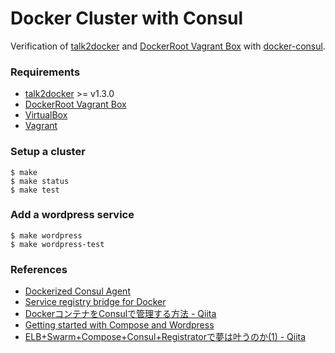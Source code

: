 # Docker Cluster with Consul

Verification of [talk2docker](https://github.com/ailispaw/talk2docker) and [DockerRoot Vagrant Box](https://github.com/ailispaw/docker-root-packer) with [docker-consul](https://github.com/progrium/docker-consul).

### Requirements

- [talk2docker](https://github.com/ailispaw/talk2docker) >= v1.3.0
- [DockerRoot Vagrant Box](https://github.com/ailispaw/docker-root)
- [VirtualBox](https://www.virtualbox.org/)
- [Vagrant](https://www.vagrantup.com/)

### Setup a cluster

```
$ make
$ make status
$ make test
```

### Add a wordpress service

```
$ make wordpress
$ make wordpress-test
```

### References

- [Dockerized Consul Agent](https://github.com/progrium/docker-consul)
- [Service registry bridge for Docker](https://github.com/gliderlabs/registrator)
- [DockerコンテナをConsulで管理する方法 - Qiita](http://qiita.com/foostan/items/a679ffcf3e20ff2f6032)
- [Getting started with Compose and Wordpress](https://github.com/docker/fig/blob/master/docs/wordpress.md)
- [ELB+Swarm+Compose+Consul+Registratorで夢は叶うのか(1) - Qiita](http://qiita.com/zERobYTe/items/dd9b2365c93da2638221)

